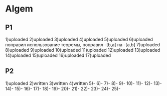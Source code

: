 # Algem
## P1
1)uploaded
2)uploaded
3)uploaded
4)uploaded
5)uploaded
6)uploaded поправил использование теоремы, поправил -[b,a] на -[a,b]
7)uploaded
8)uploaded
9)uploaded
10)uploaded
11)uploaded
12)uploaded
13)uploaded
14)uploaded
15)uploaded
16)uploaded
17)uploaded
## P2
1)uploaded
2)written
3)written
4)written
5)-
6)-
7)-
8)-
9)-
10)-
11)-
12)-
13)-
14)-
15)-
16)-
17)-
18)-
19)-
20)-
21)-
22)-
23)-
24)-
25)-
